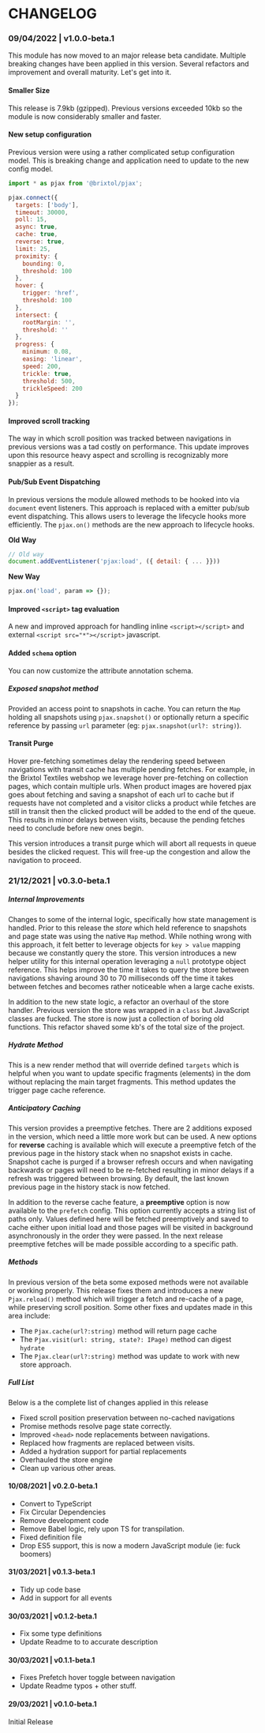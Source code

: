 # CHANGELOG

### 09/04/2022 | v1.0.0-beta.1

This module has now moved to an major release beta candidate. Multiple breaking changes have been applied in this version. Several refactors and improvement and overall maturity. Let's get into it.

#### Smaller Size

This release is 7.9kb (gzipped). Previous versions exceeded 10kb so the module is now considerably smaller and faster.

#### New setup configuration

Previous version were using a rather complicated setup configuration model. This is breaking change and application need to update to the new config model.

```js
import * as pjax from '@brixtol/pjax';

pjax.connect({
  targets: ['body'],
  timeout: 30000,
  poll: 15,
  async: true,
  cache: true,
  reverse: true,
  limit: 25,
  proximity: {
    bounding: 0,
    threshold: 100
  },
  hover: {
    trigger: 'href',
    threshold: 100
  },
  intersect: {
    rootMargin: '',
    threshold: ''
  },
  progress: {
    minimum: 0.08,
    easing: 'linear',
    speed: 200,
    trickle: true,
    threshold: 500,
    trickleSpeed: 200
  }
});
```

#### Improved scroll tracking

The way in which scroll position was tracked between navigations in previous versions was a tad costly on performance. This update improves upon this resource heavy aspect and scrolling is recognizably more snappier as a result.

#### Pub/Sub Event Dispatching

In previous versions the module allowed methods to be hooked into via `document` event listeners. This approach is replaced with a emitter pub/sub event dispatching. This allows users to leverage the lifecycle hooks more efficiently. The `pjax.on()` methods are the new approach to lifecycle hooks.

**Old Way**

```js
// Old way
document.addEventListener('pjax:load', ({ detail: { ... }}))
```

**New Way**

```js
pjax.on('load', param => {});
```

#### Improved `<script>` tag evaluation

A new and improved approach for handling inline `<script></script>` and external `<script src="*"></script>` javascript.

#### Added `schema` option

You can now customize the attribute annotation schema.

##### Exposed snapshot method

Provided an access point to snapshots in cache. You can return the `Map` holding all snapshots using `pjax.snapshot()` or optionally return a specific reference by passing `url` parameter (eg: `pjax.snapshot(url?: string)`).

#### Transit Purge

Hover pre-fetching sometimes delay the rendering speed between navigations with transit cache has multiple pending fetches. For example, in the Brixtol Textiles webshop we leverage hover pre-fetching on collection pages, which contain multiple urls. When product images are hovered pjax goes about fetching and saving a snapshot of each url to cache but if requests have not completed and a visitor clicks a product while fetches are still in transit then the clicked product will be added to the end of the queue. This results in minor delays between visits, because the pending fetches need to conclude before new ones begin.

This version introduces a transit purge which will abort all requests in queue besides the clicked request. This will free-up the congestion and allow the navigation to proceed.

### 21/12/2021 | v0.3.0-beta.1

##### Internal Improvements

Changes to some of the internal logic, specifically how state management is handled. Prior to this release the _store_ which held reference to snapshots and page state was using the native `Map` method. While nothing wrong with this approach, it felt better to leverage objects for `key > value` mapping because we constantly query the store. This version introduces a new helper utility for this internal operation leveraging a `null` prototype object reference. This helps improve the time it takes to query the store between navigations shaving around 30 to 70 milliseconds off the time it takes between fetches and becomes rather noticeable when a large cache exists.

In addition to the new state logic, a refactor an overhaul of the store handler. Previous version the store was wrapped in a `class` but JavaScript classes are fucked. The store is now just a collection of boring old functions. This refactor shaved some kb's of the total size of the project.

##### Hydrate Method

This is a new render method that will override defined `targets` which is helpful when you want to update specific fragments (elements) in the dom without replacing the main target fragments. This method updates the trigger page cache reference.

##### Anticipatory Caching

This version provides a preemptive fetches. There are 2 additions exposed in the version, which need a little more work but can be used. A new options for **reverse** caching is available which will execute a preemptive fetch of the previous page in the history stack when no snapshot exists in cache. Snapshot cache is purged if a browser refresh occurs and when navigating backwards or pages will need to be re-fetched resulting in minor delays if a refresh was triggered between browsing. By default, the last known previous page in the history stack is now fetched.

In addition to the reverse cache feature, a **preemptive** option is now available to the `prefetch` config. This option currently accepts a string list of paths only. Values defined here will be fetched preemptively and saved to cache either upon initial load and those pages will be visited in background asynchronously in the order they were passed. In the next release preemptive fetches will be made possible according to a specific path.

##### Methods

In previous version of the beta some exposed methods were not available or working properly. This release fixes them and introduces a new `Pjax.reload()` method which will trigger a fetch and re-cache of a page, while preserving scroll position. Some other fixes and updates made in this area include:

- The `Pjax.cache(url?:string)` method will return page cache
- The `Pjax.visit(url: string, state?: IPage)` method can digest `hydrate`
- The `Pjax.clear(url?:string)` method was update to work with new store approach.

##### Full List

Below is a the complete list of changes applied in this release

- Fixed scroll position preservation between no-cached navigations
- Promise methods resolve page state correctly.
- Improved `<head>` node replacements between navigations.
- Replaced how fragments are replaced between visits.
- Added a hydration support for partial replacements
- Overhauled the store engine
- Clean up various other areas.

#### 10/08/2021 | v0.2.0-beta.1

- Convert to TypeScript
- Fix Circular Dependencies
- Remove development code
- Remove Babel logic, rely upon TS for transpilation.
- Fixed definition file
- Drop ES5 support, this is now a modern JavaScript module (ie: fuck boomers)

#### 31/03/2021 | v0.1.3-beta.1

- Tidy up code base
- Add in support for all events

#### 30/03/2021 | v0.1.2-beta.1

- Fix some type definitions
- Update Readme to to accurate description

#### 30/03/2021 | v0.1.1-beta.1

- Fixes Prefetch hover toggle between navigation
- Update Readme typos + other stuff.

#### 29/03/2021 | v0.1.0-beta.1

Initial Release
